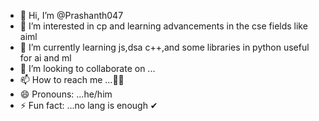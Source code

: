 - 👋 Hi, I’m @Prashanth047
- 👀 I’m interested in cp and learning advancements in the cse fields like aiml
- 🌱 I’m currently learning js,dsa c++,and some libraries in python useful for ai and ml
- 💞️ I’m looking to collaborate on ...
- 📫 How to reach me ...🤦‍♂️
- 😄 Pronouns: ...he/him
- ⚡ Fun fact: ...no lang is enough ✔

<!---
Prashanth047/Prashanth047 is a ✨ special ✨ repository because its `README.md` (this file) appears on your GitHub profile.
You can click the Preview link to take a look at your changes.
--->
